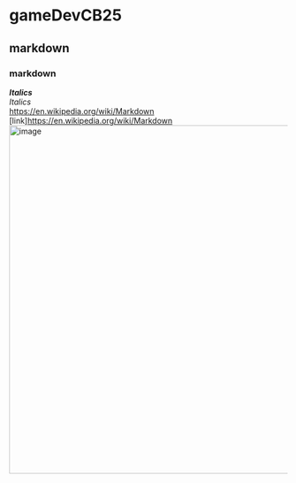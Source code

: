 # gameDevCB25
## markdown  
### markdown  
***Italics***  
*Italics*  
<https://en.wikipedia.org/wiki/Markdown>  
[link]https://en.wikipedia.org/wiki/Markdown  
<img width="1200" height="630" alt="image" src="https://github.com/user-attachments/assets/ed99547c-8cd9-4509-8bd9-c220141e1653" />
